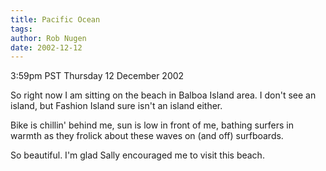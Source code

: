 ```yaml
---
title: Pacific Ocean
tags: 
author: Rob Nugen
date: 2002-12-12
---
```


<p class=date>3:59pm PST Thursday 12 December 2002</p>

<p>So right now I am sitting on the beach in Balboa Island area.  I
don't see an island, but Fashion Island sure isn't an island either.</p>

<p>Bike is chillin' behind me, sun is low in front of me, bathing
surfers in warmth as they frolick about these waves on (and off)
surfboards.</p>

<p>So beautiful.  I'm glad Sally encouraged me to visit this beach.</p>
